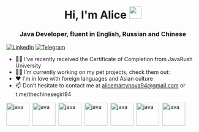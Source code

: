 <h1 align="center">Hi, I'm Alice</a> 
<img src="https://github.com/blackcater/blackcater/raw/main/images/Hi.gif" height="32"/></h1>
<h3 align="center">Java Developer, fluent in English, Russian and Chinese</h3>
<a href="https://www.linkedin.com/in/alisa-martynova/"><img src="https://img.shields.io/badge/LinkedIn-blue?style=for-the-badge&logo=linkedin&logoColor=white" alt="LinkedIn"></a>
<a href="https://t.me/thechinesegirl94"><img src="https://img.shields.io/badge/Telegram-blue?style=for-the-badge&logo=linkedin&logoColor=white" alt="Telegram"></a>


- 👩‍🎓 I've recently received the Certificate of Completion from JavaRush University 
- 🏋️‍♀️ I’m currently working on my pet projects, check them out:
- ❤️ I'm in love with foreign languages and Asian culture
- 📫 Don’t hesitate to contact me at alicemartynova94@gmail.com or t.me/thechinesegirl94

<img src="https://cdn.jsdelivr.net/gh/devicons/devicon@latest/icons/java/java-original-wordmark.svg" title="java" width="60" height="60" />&nbsp;
<img src="https://cdn.jsdelivr.net/gh/devicons/devicon@latest/icons/maven/maven-original-wordmark.svg" title="java" width="60" height="60" />&nbsp;
<img src="https://cdn.jsdelivr.net/gh/devicons/devicon@latest/icons/spring/spring-original-wordmark.svg" title="java" width="60" height="60" />&nbsp;
<img src="https://cdn.jsdelivr.net/gh/devicons/devicon@latest/icons/docker/docker-plain-wordmark.svg" title="java" width="60" height="60" />&nbsp;
<img src="https://cdn.jsdelivr.net/gh/devicons/devicon@latest/icons/junit/junit-original-wordmark.svg" title="java" width="60" height="60" />&nbsp;
<img src="https://cdn.jsdelivr.net/gh/devicons/devicon@latest/icons/hibernate/hibernate-original-wordmark.svg" title="java" width="60" height="60" />&nbsp;
<img src="https://cdn.jsdelivr.net/gh/devicons/devicon@latest/icons/mysql/mysql-plain-wordmark.svg" title="java" width="60" height="60" />&nbsp;
